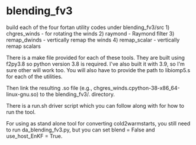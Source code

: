 # blending_fv3

build each of the four fortan utility codes under blending_fv3/src
    1) chgres_winds - for rotating the winds
    2) raymond      - Raymond filter
    3) remap_dwinds - vertically remap the winds
    4) remap_scalar - vertically remap scalars

There is a make file provided for each of these tools. They are built using f2py3.8 so python version 3.8 is required. I've also built it with 3.9, so I'm sure other will work too. You will also have to provide the path to libiomp5.s for each of the utilities.

Then link the resulting .so file (e.g., chgres_winds.cpython-38-x86_64-linux-gnu.so) to the blending_fv3/. directory.

There is a run.sh driver script which you can follow along with for how to run the tool.

For using as stand alone tool for converting cold2warmstarts, you still need to run da_blending_fv3.py, but you can set blend = False and use_host_EnKF = True.
